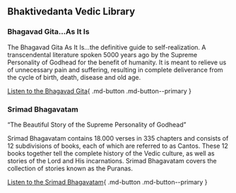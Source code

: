 ## Bhaktivedanta Vedic Library
### Bhagavad Gita…As It Is

The Bhagavad Gita As It Is…the definitive guide to self-realization. A transcendental literature spoken 5000 years ago by the Supreme Personality of Godhead for the benefit of humanity. It is meant to relieve us of unnecessary pain and suffering, resulting in complete deliverance from the cycle of birth, death, disease and old age.

[Listen to the Bhagavad Gita](https://bhaktivedantavediclibrary.org/books/bhagavad-gita/){ .md-button .md-button--primary }

### Srimad Bhagavatam

“The Beautiful Story of the Supreme Personality of Godhead”

Srimad Bhagavatam contains 18.000 verses in 335 chapters and consists of 12 subdivisions of books, each of which are referred to as Cantos. These 12 books together tell the complete history of the Vedic culture, as well as stories of the Lord and His incarnations. Srimad Bhagavatam covers the collection of stories known as the Puranas.

[Listen to the Srimad Bhagavatam](https://bhaktivedantavediclibrary.org/books/srimad-bhagavatam/){ .md-button .md-button--primary }

